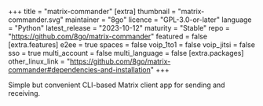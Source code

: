 +++
title = "matrix-commander"
[extra]
thumbnail = "matrix-commander.svg"
maintainer = "8go"
licence = "GPL-3.0-or-later"
language = "Python"
latest_release = "2023-10-12"
maturity = "Stable"
repo = "https://github.com/8go/matrix-commander"
featured = false
[extra.features]
e2ee = true
spaces = false
voip_1to1 = false
voip_jitsi = false
sso = true
multi_account = false
multi_language = false
[extra.packages]
other_linux_link = "https://github.com/8go/matrix-commander#dependencies-and-installation"
+++

Simple but convenient CLI-based Matrix client app for sending and receiving.
